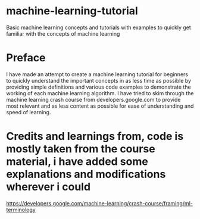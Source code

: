 # machine-learning-tutorial
Basic machine learning concepts and tutorials with examples to quickly get familiar with the concepts of machine learning

# Preface
I have made an attempt to create a machine learning tutorial for beginners to quickly understand the important concepts in as less time as possible by providing simple definitions and various code examples to demonstrate the working of each machine learning algorithm. I have tried to skim through the machine learning crash course from developers.google.com
to provide most relevant and as less content as possible for ease of understanding and speed of learning.

# Credits and learnings from, code is mostly taken from the course material, i have added some explanations and modifications wherever i could
https://developers.google.com/machine-learning/crash-course/framing/ml-terminology
